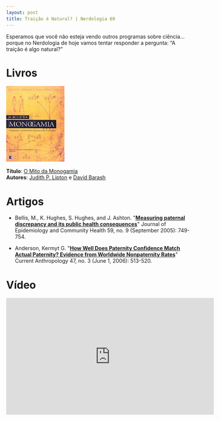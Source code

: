 ```yaml
---
layout: post
title: Traição é Natural? | Nerdologia 69
---
```


Esperamos que você não esteja vendo outros programas sobre ciência… porque no Nerdologia de hoje vamos tentar responder a pergunta: “A traição é algo natural?”

Livros
=====

![O Mito da Monogamia](../images/mito-monogamia.jpeg)

**Título**: [O Mito da Monogamia](http://www.livrariacultura.com.br/p/o-mito-da-monogamia-2195871)<br>
**Autores**: [Judith P. Lipton](https://www.bucknell.edu/x16820.xml) e [David Barash](http://www.psych.uw.edu/psych.php?p=358&PersonID=7)

Artigos
=====

- Bellis, M., K. Hughes, S. Hughes, and J. Ashton. "[**Measuring paternal discrepancy and its public health consequences**](http://www.ncbi.nlm.nih.gov/pmc/articles/PMC1733152/pdf/v059p00749.pdf)" Journal of Epidemiology and Community Health 59, no. 9 (September 2005): 749-754.

- Anderson, Kermyt G. "[**How Well Does Paternity Confidence Match Actual Paternity? Evidence from Worldwide Nonpaternity Rates**](http://www.anth.uconn.edu/degree_programs/ecolevo/kermyt.pdf)" Current Anthropology 47, no. 3 (June 1, 2006): 513-520. 

Vídeo
=====

<iframe width="560" height="315" src="https://www.youtube.com/embed/IVHW4wx6R9A" frameborder="0" allowfullscreen></iframe>

